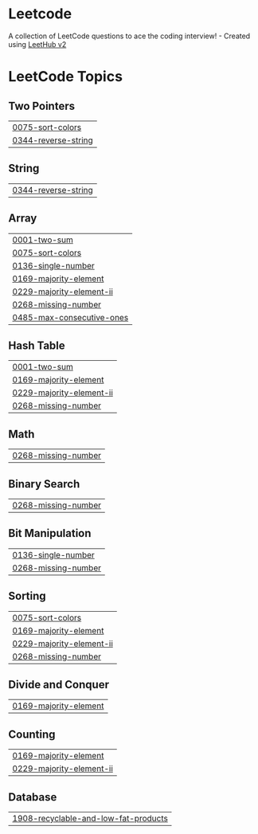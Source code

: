 # Leetcode
A collection of LeetCode questions to ace the coding interview! - Created using [LeetHub v2](https://github.com/arunbhardwaj/LeetHub-2.0)

<!---LeetCode Topics Start-->
# LeetCode Topics
## Two Pointers
|  |
| ------- |
| [0075-sort-colors](https://github.com/aarushigupta01/Leetcode/tree/master/0075-sort-colors) |
| [0344-reverse-string](https://github.com/aarushigupta01/Leetcode/tree/master/0344-reverse-string) |
## String
|  |
| ------- |
| [0344-reverse-string](https://github.com/aarushigupta01/Leetcode/tree/master/0344-reverse-string) |
## Array
|  |
| ------- |
| [0001-two-sum](https://github.com/aarushigupta01/Leetcode/tree/master/0001-two-sum) |
| [0075-sort-colors](https://github.com/aarushigupta01/Leetcode/tree/master/0075-sort-colors) |
| [0136-single-number](https://github.com/aarushigupta01/Leetcode/tree/master/0136-single-number) |
| [0169-majority-element](https://github.com/aarushigupta01/Leetcode/tree/master/0169-majority-element) |
| [0229-majority-element-ii](https://github.com/aarushigupta01/Leetcode/tree/master/0229-majority-element-ii) |
| [0268-missing-number](https://github.com/aarushigupta01/Leetcode/tree/master/0268-missing-number) |
| [0485-max-consecutive-ones](https://github.com/aarushigupta01/Leetcode/tree/master/0485-max-consecutive-ones) |
## Hash Table
|  |
| ------- |
| [0001-two-sum](https://github.com/aarushigupta01/Leetcode/tree/master/0001-two-sum) |
| [0169-majority-element](https://github.com/aarushigupta01/Leetcode/tree/master/0169-majority-element) |
| [0229-majority-element-ii](https://github.com/aarushigupta01/Leetcode/tree/master/0229-majority-element-ii) |
| [0268-missing-number](https://github.com/aarushigupta01/Leetcode/tree/master/0268-missing-number) |
## Math
|  |
| ------- |
| [0268-missing-number](https://github.com/aarushigupta01/Leetcode/tree/master/0268-missing-number) |
## Binary Search
|  |
| ------- |
| [0268-missing-number](https://github.com/aarushigupta01/Leetcode/tree/master/0268-missing-number) |
## Bit Manipulation
|  |
| ------- |
| [0136-single-number](https://github.com/aarushigupta01/Leetcode/tree/master/0136-single-number) |
| [0268-missing-number](https://github.com/aarushigupta01/Leetcode/tree/master/0268-missing-number) |
## Sorting
|  |
| ------- |
| [0075-sort-colors](https://github.com/aarushigupta01/Leetcode/tree/master/0075-sort-colors) |
| [0169-majority-element](https://github.com/aarushigupta01/Leetcode/tree/master/0169-majority-element) |
| [0229-majority-element-ii](https://github.com/aarushigupta01/Leetcode/tree/master/0229-majority-element-ii) |
| [0268-missing-number](https://github.com/aarushigupta01/Leetcode/tree/master/0268-missing-number) |
## Divide and Conquer
|  |
| ------- |
| [0169-majority-element](https://github.com/aarushigupta01/Leetcode/tree/master/0169-majority-element) |
## Counting
|  |
| ------- |
| [0169-majority-element](https://github.com/aarushigupta01/Leetcode/tree/master/0169-majority-element) |
| [0229-majority-element-ii](https://github.com/aarushigupta01/Leetcode/tree/master/0229-majority-element-ii) |
## Database
|  |
| ------- |
| [1908-recyclable-and-low-fat-products](https://github.com/aarushigupta01/Leetcode/tree/master/1908-recyclable-and-low-fat-products) |
<!---LeetCode Topics End-->